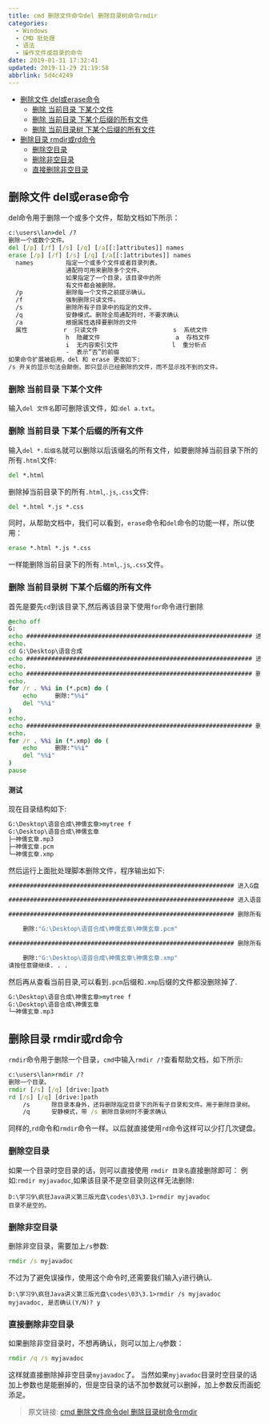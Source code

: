```yaml
---
title: cmd 删除文件命令del 删除目录树命令rmdir
categories: 
  - Windows
  - CMD 批处理
  - 语法
  - 操作文件或目录的命令
date: 2019-01-31 17:32:41
updated: 2019-11-29 21:19:58
abbrlink: 5d4c4249
---
```

<div id='my_toc'>

- [删除文件 del或erase命令](/blog/5d4c4249/#删除文件-del或erase命令)
    - [删除 当前目录 下某个文件](/blog/5d4c4249/#删除-当前目录-下某个文件)
    - [删除 当前目录 下某个后缀的所有文件](/blog/5d4c4249/#删除-当前目录-下某个后缀的所有文件)
    - [删除 当前目录树 下某个后缀的所有文件](/blog/5d4c4249/#删除-当前目录树-下某个后缀的所有文件)
- [删除目录 rmdir或rd命令](/blog/5d4c4249/#删除目录-rmdir或rd命令)
    - [删除空目录](/blog/5d4c4249/#删除空目录)
    - [删除非空目录](/blog/5d4c4249/#删除非空目录)
    - [直接删除非空目录](/blog/5d4c4249/#直接删除非空目录)

</div>
<!--more-->
<script>if (navigator.platform.search('arm')==-1){document.getElementById('my_toc').style.display = 'none';}</script>

<!--end-->
## 删除文件 del或erase命令 ##
del命令用于删除一个或多个文件，帮助文档如下所示：
```cmd
c:\users\lan>del /?
删除一个或数个文件。
del [/p] [/f] [/s] [/q] [/a[[:]attributes]] names
erase [/p] [/f] [/s] [/q] [/a[[:]attributes]] names
  names         指定一个或多个文件或者目录列表。
                通配符可用来删除多个文件。
                如果指定了一个目录，该目录中的所
                有文件都会被删除。
  /p            删除每一个文件之前提示确认。
  /f            强制删除只读文件。
  /s            删除所有子目录中的指定的文件。
  /q            安静模式。删除全局通配符时，不要求确认
  /a            根据属性选择要删除的文件
  属性          r  只读文件                     s  系统文件
                h  隐藏文件                     a  存档文件
                i  无内容索引文件               l  重分析点
                -  表示“否”的前缀
如果命令扩展被启用，del 和 erase 更改如下:
/s 开关的显示句法会颠倒，即只显示已经删除的文件，而不显示找不到的文件。

```
### 删除 当前目录 下某个文件 ###
输入`del 文件名`即可删除该文件，如:`del a.txt`。
### 删除 当前目录 下某个后缀的所有文件 ###
输入`del *.后缀名`就可以删除以后该缀名的所有文件，如要删除掉当前目录下所的所有`.html`文件:
```cmd
del *.html
```
删除掉当前目录下的所有`.html`,`.js`,`.css`文件:
```cmd
del *.html *.js *.css
```
同时，从帮助文档中，我们可以看到，`erase`命令和`del`命令的功能一样，所以使用：
```cmd
erase *.html *.js *.css
```
一样能删除当前目录下的所有`.html`,`.js`,`.css`文件。
### 删除 当前目录树 下某个后缀的所有文件 ###
首先是要先`cd`到该目录下,然后再该目录下使用`for`命令进行删除
```cmd
@echo off
G:
echo ############################################################### 进入G盘
echo.
cd G:\Desktop\语音合成
echo ############################################################### 进入语音合成目录:%cd%
echo.
echo ############################################################### 删除所有的pcm文件
echo.
for /r . %%i in (*.pcm) do (
    echo     删除:"%%i"
    del "%%i"
)
echo.
echo ############################################################### 删除所有的xmp文件
echo.
for /r . %%i in (*.xmp) do (
    echo     删除:"%%i"
    del "%%i"
)
pause
```
#### 测试 ####
现在目录结构如下:
```cmd
G:\Desktop\语音合成\神儒玄章>mytree f
G:\Desktop\语音合成\神儒玄章
├─神儒玄章.mp3
├─神儒玄章.pcm
└─神儒玄章.xmp
```
然后运行上面批处理脚本删除文件，程序输出如下:
```cmd
############################################################### 进入G盘

############################################################### 进入语音合成目录:G:\Desktop\语音合成

############################################################### 删除所有的pcm文件

    删除:"G:\Desktop\语音合成\神儒玄章\神儒玄章.pcm"

############################################################### 删除所有的xmp文件

    删除:"G:\Desktop\语音合成\神儒玄章\神儒玄章.xmp"
请按任意键继续. . .
```
然后再从查看当前目录,可以看到`.pcm`后缀和`.xmp`后缀的文件都没删除掉了.
```cmd
G:\Desktop\语音合成\神儒玄章>mytree f
G:\Desktop\语音合成\神儒玄章
└─神儒玄章.mp3
```
## 删除目录 rmdir或rd命令 ##
`rmdir`命令用于删除一个目录，`cmd`中输入`rmdir /?`查看帮助文档，如下所示:
```cmd
c:\users\lan>rmdir /?
删除一个目录。
rmdir [/s] [/q] [drive:]path
rd [/s] [/q] [drive:]path
    /s      除目录本身外，还将删除指定目录下的所有子目录和文件。用于删除目录树。
    /q      安静模式，带 /s 删除目录树时不要求确认
```
同样的,`rd`命令和`rmdir`命令一样。以后就直接使用`rd`命令这样可以少打几次键盘。
### 删除空目录 ###
如果一个目录时空目录的话，则可以直接使用 `rmdir 目录名`直接删除即可：
例如:`rmdir myjavadoc`,如果该目录不是空目录则这样无法删除:
```
D:\学习9\疯狂Java讲义第三版光盘\codes\03\3.1>rmdir myjavadoc
目录不是空的。
```
### 删除非空目录 ###
删除非空目录，需要加上`/s`参数:
```cmd
rmdir /s myjavadoc
```
不过为了避免误操作，使用这个命令时,还需要我们输入`y`进行确认.
```
D:\学习9\疯狂Java讲义第三版光盘\codes\03\3.1>rmdir /s myjavadoc
myjavadoc, 是否确认(Y/N)? y
```
### 直接删除非空目录 ###
如果删除非空目录时，不想再确认，则可以加上`/q`参数：
```cmd
rmdir /q /s myjavadoc
```
这样就直接删除掉非空目录`myjavadoc`了。
当然如果`myjavadoc`目录时空目录的话加上参数也是能删掉的，但是空目录的话不加参数就可以删掉，加上参数反而画蛇添足。

>原文链接: [cmd 删除文件命令del 删除目录树命令rmdir](https://lanlan2017.github.io/blog/5d4c4249/)
